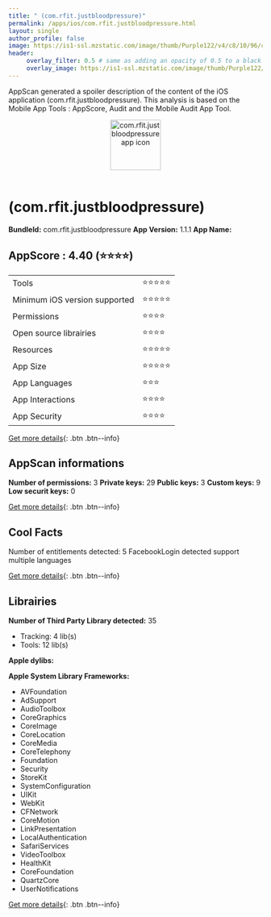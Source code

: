 ```yaml
---
title: " (com.rfit.justbloodpressure)"
permalink: /apps/ios/com.rfit.justbloodpressure.html
layout: single
author_profile: false
image: https://is1-ssl.mzstatic.com/image/thumb/Purple122/v4/c8/10/96/c8109675-bd1f-a5c8-6d1c-acb37e303616/AppIcon-1x_U007emarketing-0-7-0-85-220.png/512x512bb.jpg
header: 
     overlay_filter: 0.5 # same as adding an opacity of 0.5 to a black background
     overlay_image: https://is1-ssl.mzstatic.com/image/thumb/Purple122/v4/c8/10/96/c8109675-bd1f-a5c8-6d1c-acb37e303616/AppIcon-1x_U007emarketing-0-7-0-85-220.png/512x512bb.jpg
---
```

AppScan generated a spoiler description of the content of the iOS application  (com.rfit.justbloodpressure). This analysis is based on the Mobile App Tools : AppScore, Audit and the Mobile Audit App Tool.

  
  
<div style="text-align: center;"><img src="https://is1-ssl.mzstatic.com/image/thumb/Purple122/v4/c8/10/96/c8109675-bd1f-a5c8-6d1c-acb37e303616/AppIcon-1x_U007emarketing-0-7-0-85-220.png/512x512bb.jpg" width="100" height="100" alt=" com.rfit.justbloodpressure app icon"></div></br>
  
#  (com.rfit.justbloodpressure)

**BundleId:** com.rfit.justbloodpressure
**App Version:** 1.1.1
**App Name:** 


## AppScore : 4.40 (⭐️⭐️⭐️⭐️) 

<table>
<tr><td> Tools </td><td> ⭐️⭐️⭐️⭐️⭐️ </td></tr>
<tr><td> Minimum iOS version supported </td><td> ⭐️⭐️⭐️⭐️⭐️ </td></tr>
<tr><td> Permissions </td><td> ⭐️⭐️⭐️⭐️ </td></tr>
<tr><td> Open source librairies </td><td> ⭐️⭐️⭐️⭐️ </td></tr>
<tr><td> Resources </td><td> ⭐️⭐️⭐️⭐️⭐️ </td></tr>
<tr><td> App Size </td><td> ⭐️⭐️⭐️⭐️⭐️ </td></tr>
<tr><td> App Languages </td><td> ⭐️⭐️⭐️ </td></tr>
<tr><td> App Interactions </td><td> ⭐️⭐️⭐️⭐️ </td></tr>
<tr><td> App Security </td><td> ⭐️⭐️⭐️⭐️ </td></tr>
</table>

[Get more details](/pricing.html){: .btn .btn--info}  
  
## AppScan informations 

**Number of permissions:** 3
**Private keys:** 29
**Public keys:** 3
**Custom keys:** 9
**Low securit keys:** 0
  
[Get more details](/pricing.html){: .btn .btn--info}

## Cool Facts

Number of entitlements detected: 5
FacebookLogin detected
support multiple languages
  
[Get more details](/pricing.html){: .btn .btn--info}

## Librairies 
**Number of Third Party Library detected:** 35
- Tracking: 4 lib(s)
- Tools: 12 lib(s)

**Apple dylibs:**


**Apple System Library Frameworks:**
- AVFoundation
- AdSupport
- AudioToolbox
- CoreGraphics
- CoreImage
- CoreLocation
- CoreMedia
- CoreTelephony
- Foundation
- Security
- StoreKit
- SystemConfiguration
- UIKit
- WebKit
- CFNetwork
- CoreMotion
- LinkPresentation
- LocalAuthentication
- SafariServices
- VideoToolbox
- HealthKit
- CoreFoundation
- QuartzCore
- UserNotifications


  
[Get more details](/pricing.html){: .btn .btn--info}


